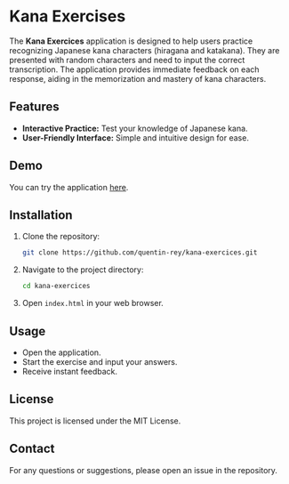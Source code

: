 # Kana Exercises

The **Kana Exercices** application is designed to help users practice recognizing Japanese kana characters (hiragana and katakana). They are presented with random characters and need to input the correct transcription. The application provides immediate feedback on each response, aiding in the memorization and mastery of kana characters.

## Features

- **Interactive Practice:** Test your knowledge of Japanese kana.
- **User-Friendly Interface:** Simple and intuitive design for ease.

## Demo

You can try the application [here](https://quentin-rey.github.io/kana-exercices/).

## Installation

1. Clone the repository:

    ```sh
    git clone https://github.com/quentin-rey/kana-exercices.git
    ```

2. Navigate to the project directory:

    ```sh
    cd kana-exercices
    ```

3. Open `index.html` in your web browser.

## Usage

- Open the application.
- Start the exercise and input your answers.
- Receive instant feedback.

## License

This project is licensed under the MIT License.

## Contact

For any questions or suggestions, please open an issue in the repository.
